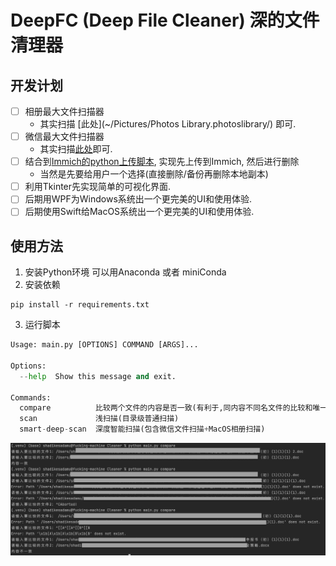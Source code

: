 # DeepFC (Deep File Cleaner) 深的文件清理器

## 开发计划
* [ ] 相册最大文件扫描器
  * 其实扫描 [此处](~/Pictures/Photos Library.photoslibrary/) 即可.
* [ ] 微信最大文件扫描器
  * 其实扫描[此处](~/Library/Containers/com.tencent.xinWeChat/Data)即可.
* [ ] 结合到[Immich的python上传脚本](https://immich.app/docs/guides/python-file-upload), 实现先上传到Immich, 然后进行删除 
  * 当然是先要给用户一个选择(直接删除/备份再删除本地副本)
* [ ] 利用Tkinter先实现简单的可视化界面.
* [ ] 后期用WPF为Windows系统出一个更完美的UI和使用体验.
* [ ] 后期使用Swift给MacOS系统出一个更完美的UI和使用体验.

## 使用方法
1. 安装Python环境
  可以用Anaconda 或者 miniConda
2. 安装依赖
```shell
pip install -r requirements.txt
```
3. 运行脚本
```python
Usage: main.py [OPTIONS] COMMAND [ARGS]...

Options:
  --help  Show this message and exit.

Commands:
  compare          比较两个文件的内容是否一致(有利于,同内容不同名文件的比较和唯一性确认和重复率计算)
  scan             浅扫描(目录级普通扫描)
  smart-deep-scan  深度智能扫描(包含微信文件扫描+MacOS相册扫描)
```
![](assets/compare_snapshot1.png)